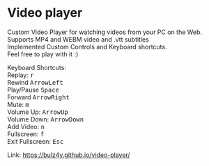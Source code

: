 # Video player
Custom Video Player for watching videos from your PC on the Web.\
Supports MP4 and WEBM video and .vtt subtitles\
Implemented Custom Controls and Keyboard shortcuts.\
Feel free to play with it :)

Keyboard Shortcuts:\
Replay: <kbd>r</kbd>\
Rewind <kbd>ArrowLeft</kbd>\
Play/Pause <kbd>Space</kbd>\
Forward <kbd>ArrowRight</kbd>\
Mute: <kbd>m</kbd>\
Volume Up: <kbd>ArrowUp</kbd>\
Volume Down: <kbd>ArrowDown</kbd>\
Add Video: <kbd>n</kbd>\
Fullscreen: <kbd>f</kbd>\
Exit Fullscreen: <kbd>Esc</kbd>


Link: https://bulz4y.github.io/video-player/
